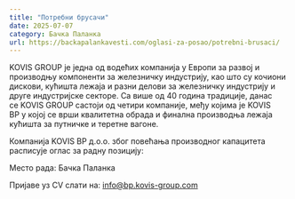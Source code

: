 ```yaml
---
title: "Потребни брусачи"
date: 2025-07-07
category: Бачка Паланка
url: https://backapalankavesti.com/oglasi-za-posao/potrebni-brusaci/
---
```


KOVIS GROUP jе једна од водећих компанија у Европи за развој и производњу компоненти за железничку индустрију, као што су кочиони дискови, кућишта лежаја и разни делови за железничку индустрију и друге индустријске секторе. Са више од 40 година традиције, данас се KOVIS GROUP састоји од четири компаније, међу којима је KOVIS BP у којој се врши квалитетна обрада и финална производња лежаја кућишта за путничке и теретне вагоне.

Компанија KOVIS BP д.о.о. због повећања производног капацитета расписује оглас за радну позицију:

Место рада: Бачка Паланка

Пријаве уз CV слати на: info@bp.kovis-group.com
